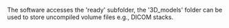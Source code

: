 The software accesses the 'ready' subfolder, the '3D_models' folder can be used to store uncompiled volume files e.g., DICOM stacks.
